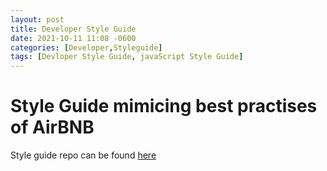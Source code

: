 ```yaml
---
layout: post
title: Developer Style Guide
date: 2021-10-11 11:08 -0600
categories: [Developer,Styleguide]
tags: [Devloper Style Guide, javaScript Style Guide]
---
```


# Style Guide mimicing best practises of AirBNB
Style guide repo can be found [here](https://github.com/airbnb/javascript)